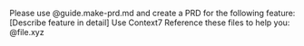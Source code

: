 Please use @guide.make-prd.md and create a PRD for the following feature:
[Describe feature in detail]
Use Context7
Reference these files to help you: @file.xyz
